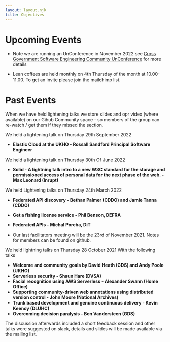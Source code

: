 ```yaml
---
layout: layout.njk
title: Objectives
---
```


# Upcoming Events  

* Note we are running an UnConference in November 2022 see [Cross Government Software Engineering Community UnConference](https://www.eventbrite.co.uk/x/cross-government-software-engineering-community-unconference-tickets-439884665877) for more details 


* Lean coffees are held monthly on 4th Thursday of the month at 10.00-11.00. To get an invite please join the mailchimp list. 

# Past Events

When we have held lightening talks we store slides and opr video (where available) on our Gihub Community space - so members of the group
can re-watch / get them if they missed the section.

We held a lightening talk on Thursday 29th September 2022

* **Elastic Cloud at the UKHO - Rossall Sandford Principal Software Engineer**

We held a lightening talk on Thursday 30th Of June 2022

* **Solid - A lightning talk intro to a new W3C standard for the storage and permissioned access of personal data for the next phase of the web. - Max Leonard (Inrupt)**


We held Lightening talks on Thursday 24th March 2022

* **Federated API discovery - Bethan Palmer (CDDO) and Jamie Tanna (CDDO)**
* **Get a fishing license service - Phil Benson, DEFRA**
* **Federated APIs - Michal Poreba, DiT**


* Our last facilitators meeting will be the 23rd of November 2021. Notes for members can be found on github.

We held lightning talks on Thursday 28 October 2021
With the following talks 

* **Welcome and community goals by David Heath (GDS) and Andy Poole (UKHO)** 
* **Serverless security - Shaun Hare (DVSA)** 
* **Facial recognition using AWS Serverless - Alexander Swann (Home Office)** 
* **Supporting community-driven web annotations using distributed version control - John Moore (National Archives)**
* **Trunk based development and genuine continuous delivery - Kevin Keenoy (DLUHC)**
* **Overcoming decision paralysis - Ben Vandersteen (GDS)**

The discussion afterwards included a short feedback session and other talks were suggested on slack, details and slides will be made available via the mailing list. 
